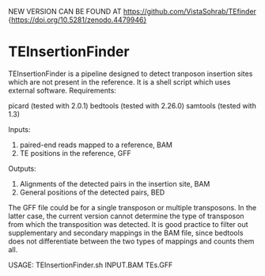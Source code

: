 NEW VERSION CAN BE FOUND AT https://github.com/VistaSohrab/TEfinder
{https://doi.org/10.5281/zenodo.4479946}

# TEInsertionFinder

TEInsertionFinder is a pipeline designed to detect tranposon insertion sites which are not present in the reference.
It is a shell script which uses external software. Requirements:

picard (tested with 2.0.1)
bedtools (tested with 2.26.0)
samtools (tested with 1.3)

Inputs:
1. paired-end reads mapped to a reference, BAM
2. TE positions in the reference, GFF

Outputs:
1. Alignments of the detected pairs in the insertion site, BAM
2. General  positions of the detected pairs, BED

The GFF file could be for a single transposon or multiple transposons. In the latter case, the current version cannot determine the type of 
transposon from which the transposition was detected. 
It is good practice to filter out supplementary and secondary mappings in the BAM file, since bedtools does not differentiate between the two types of mappings and counts them all.

USAGE:
TEInsertionFinder.sh INPUT.BAM TEs.GFF
